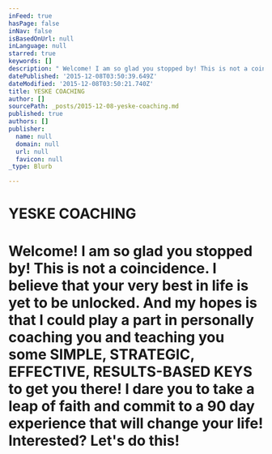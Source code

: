 ```yaml
---
inFeed: true
hasPage: false
inNav: false
isBasedOnUrl: null
inLanguage: null
starred: true
keywords: []
description: " Welcome! I am so glad you stopped by! This is not a coincidence. I believe that your very best in life is yet to be unlocked. And my hopes is that I could play a part in personally coaching you and teaching you some SIMPLE, STRATEGIC, EFFECTIVE, RESULTS-BASED KEYS to get you there! I dare you to take a leap of faith and commit to a 90 day experience that will change your life! Interested? Let's do this!"
datePublished: '2015-12-08T03:50:39.649Z'
dateModified: '2015-12-08T03:50:21.740Z'
title: YESKE COACHING
author: []
sourcePath: _posts/2015-12-08-yeske-coaching.md
published: true
authors: []
publisher:
  name: null
  domain: null
  url: null
  favicon: null
_type: Blurb

---
```

# **YESKE COACHING**

# Welcome! I am so glad you stopped by! This is not a coincidence. I believe that your very best in life is yet to be unlocked. And my hopes is that I could play a part in personally coaching you and teaching you some SIMPLE, STRATEGIC, EFFECTIVE, RESULTS-BASED KEYS to get you there! I dare you to take a leap of faith and commit to a 90 day experience that will change your life! Interested? Let's do this!